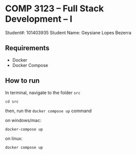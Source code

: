 # COMP 3123 – Full Stack Development – I

Student#: 101403935
Student Name: Geysiane Lopes Bezerra


## Requirements

- Docker
- Docker Compose


## How to run
 
In terminal, navigate to the folder `src`

```
cd src
```

then, run the `docker compose up` command

on windows/mac:
```
docker-compose up
```

on linux:
```
docker compose up
```